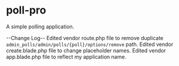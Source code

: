 # poll-pro

A simple polling application.

--Change Log--
Edited vendor route.php file to remove duplicate `admin_polls/admin/polls/{poll}/options/remove` path.
Edited vendor create.blade.php file to change placeholder names.
Edited vendor app.blade.php file to reflect my application name.
